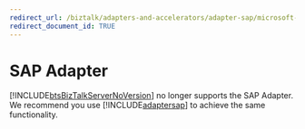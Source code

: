 ```yaml
---
redirect_url: /biztalk/adapters-and-accelerators/adapter-sap/microsoft-biztalk-adapter-for-mysap-business-suite-documentation.md
redirect_document_id: TRUE
--- 
```


# SAP Adapter
[!INCLUDE[btsBizTalkServerNoVersion](../includes/btsbiztalkservernoversion-md.md)] no longer supports the SAP Adapter. We recommend you use [!INCLUDE[adaptersap](../includes/adaptersap-md.md)] to achieve the same functionality.  
  
 